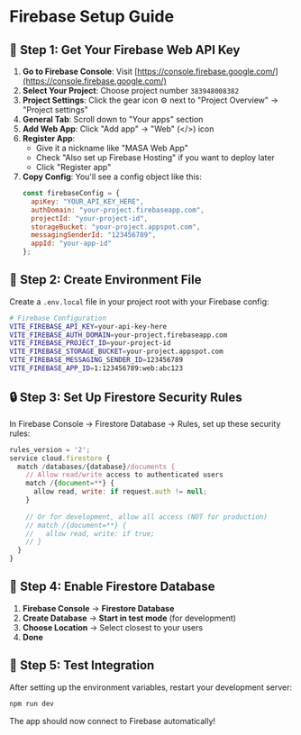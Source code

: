 # Firebase Setup Guide

## 🔑 Step 1: Get Your Firebase Web API Key

1. **Go to Firebase Console**: Visit [https://console.firebase.google.com/](https://console.firebase.google.com/)
2. **Select Your Project**: Choose project number `383948008382`
3. **Project Settings**: Click the gear icon ⚙️ next to "Project Overview" → "Project settings"
4. **General Tab**: Scroll down to "Your apps" section
5. **Add Web App**: Click "Add app" → "Web" (</>) icon
6. **Register App**: 
   - Give it a nickname like "MASA Web App"
   - Check "Also set up Firebase Hosting" if you want to deploy later
   - Click "Register app"
7. **Copy Config**: You'll see a config object like this:
   ```javascript
   const firebaseConfig = {
     apiKey: "YOUR_API_KEY_HERE",
     authDomain: "your-project.firebaseapp.com",
     projectId: "your-project-id",
     storageBucket: "your-project.appspot.com",
     messagingSenderId: "123456789",
     appId: "your-app-id"
   };
   ```

## 🔧 Step 2: Create Environment File

Create a `.env.local` file in your project root with your Firebase config:

```bash
# Firebase Configuration
VITE_FIREBASE_API_KEY=your-api-key-here
VITE_FIREBASE_AUTH_DOMAIN=your-project.firebaseapp.com
VITE_FIREBASE_PROJECT_ID=your-project-id
VITE_FIREBASE_STORAGE_BUCKET=your-project.appspot.com
VITE_FIREBASE_MESSAGING_SENDER_ID=123456789
VITE_FIREBASE_APP_ID=1:123456789:web:abc123
```

## 🔒 Step 3: Set Up Firestore Security Rules

In Firebase Console → Firestore Database → Rules, set up these security rules:

```javascript
rules_version = '2';
service cloud.firestore {
  match /databases/{database}/documents {
    // Allow read/write access to authenticated users
    match /{document=**} {
      allow read, write: if request.auth != null;
    }
    
    // Or for development, allow all access (NOT for production)
    // match /{document=**} {
    //   allow read, write: if true;
    // }
  }
}
```

## 🚀 Step 4: Enable Firestore Database

1. **Firebase Console** → **Firestore Database**
2. **Create Database** → **Start in test mode** (for development)
3. **Choose Location** → Select closest to your users
4. **Done**

## 📱 Step 5: Test Integration

After setting up the environment variables, restart your development server:

```bash
npm run dev
```

The app should now connect to Firebase automatically! 